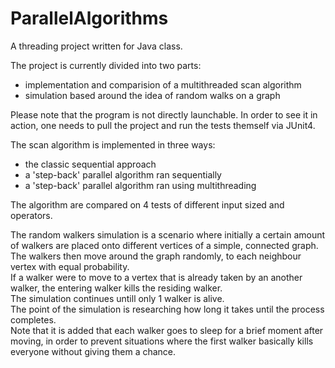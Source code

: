 # ParallelAlgorithms
A threading project written for Java class.

The project is currently divided into two parts: 
- implementation and comparision of a multithreaded scan algorithm
- simulation based around the idea of random walks on a graph
 
Please note that the program is not directly launchable.
In order to see it in action, one needs to pull the project and run the tests themself via JUnit4.

The scan algorithm is implemented in three ways:
- the classic sequential approach
- a 'step-back' parallel algorithm ran sequentially
- a 'step-back' parallel algorithm ran using multithreading
  
The algorithm are compared on 4 tests of different input sized and operators.

The random walkers simulation is a scenario where initially a certain amount of walkers are placed onto different vertices of a simple, connected graph.  
The walkers then move around the graph randomly, to each neighbour vertex with equal probability.  
If a walker were to move to a vertex that is already taken by an another walker, the entering walker kills the residing walker.  
The simulation continues untill only 1 walker is alive.  
The point of the simulation is researching how long it takes until the process completes.  
Note that it is added that each walker goes to sleep for a brief moment after moving, in order to prevent situations where the first walker basically kills everyone without giving them a chance.  
